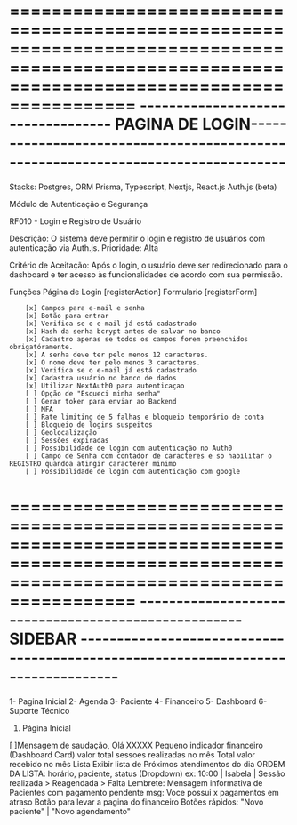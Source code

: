 ==============================================================================================================================================
---------------------------------- PAGINA DE LOGIN---------------------------------------------------------------------------------
==============================================================================================================================================

Stacks:
Postgres, ORM Prisma, Typescript, Nextjs, React.js Auth.js (beta)


Módulo de Autenticação e Segurança

RF010 - Login e Registro de Usuário

Descrição: O sistema deve permitir o login e registro de usuários com autenticação via Auth.js.
Prioridade: Alta

Critério de Aceitação: 
Após o login, o usuário deve ser redirecionado para o dashboard e ter acesso às funcionalidades de acordo com sua permissão.

Funções Página de Login [registerAction]
Formulario [registerForm]

        [x] Campos para e-mail e senha 
        [x] Botão para entrar
        [x] Verifica se o e-mail já está cadastrado
        [x] Hash da senha bcrypt antes de salvar no banco
        [x] Cadastro apenas se todos os campos forem preenchidos obrigatóramente.
        [x] A senha deve ter pelo menos 12 caracteres.
        [x] O nome deve ter pelo menos 3 caracteres.
        [x] Verifica se o e-mail já está cadastrado
        [x] Cadastra usuário no banco de dados
        [x] Utilizar NextAuth0 para autenticaçao
        [ ] Opção de "Esqueci minha senha"
        [ ] Gerar token para enviar ao Backend
        [ ] MFA
        [ ] Rate limiting de 5 falhas e bloqueio temporário de conta
        [ ] Bloqueio de logins suspeitos 
        [ ] Geolocalização
        [ ] Sessões expiradas 
        [ ] Possibilidade de login com autenticação no Auth0
        [ ] Campo de Senha com contador de caracteres e so habilitar o REGISTRO quandoa atingir caracterer minimo
        [ ] Possibilidade de login com autenticação com google 



==============================================================================================================================================
---------------------------------------------------- SIDEBAR ---------------------------------------------------------------------------------
==============================================================================================================================================





 1- Pagina Inicial 
 2- Agenda 
 3- Paciente 
 4- Financeiro 
 5- Dashboard 
 6- Suporte Técnico 
 1. Página Inicial

 
[ ]Mensagem de saudação, Olá XXXXX
Pequeno indicador financeiro (Dashboard Card)
valor total sessoes realizadas no mês
Total valor recebido no mês
Lista
Exibir lista de Próximos atendimentos do dia ORDEM DA LISTA: horário, paciente, status (Dropdown) ex: 10:00 | Isabela | Sessão realizada > Reagendada > Falta
Lembrete: Mensagem informativa de Pacientes com pagamento pendente msg: Voce possui x pagamentos em atraso Botão para levar a pagina do financeiro
Botões rápidos:
"Novo paciente" | "Novo agendamento" 